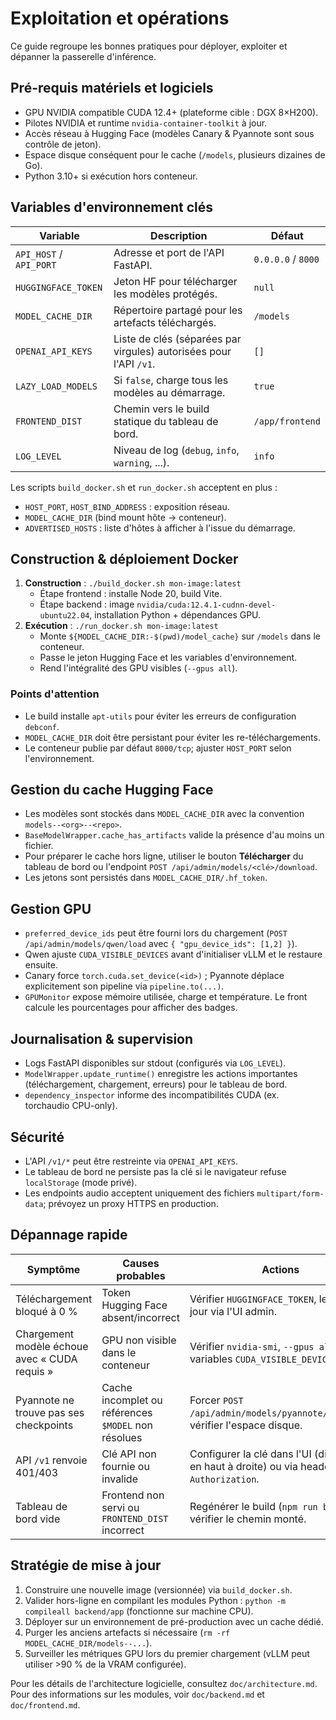 # Exploitation et opérations

Ce guide regroupe les bonnes pratiques pour déployer, exploiter et dépanner la passerelle d'inférence.

## Pré-requis matériels et logiciels

- GPU NVIDIA compatible CUDA 12.4+ (plateforme cible : DGX 8×H200).
- Pilotes NVIDIA et runtime `nvidia-container-toolkit` à jour.
- Accès réseau à Hugging Face (modèles Canary & Pyannote sont sous contrôle de jeton).
- Espace disque conséquent pour le cache (`/models`, plusieurs dizaines de Go).
- Python 3.10+ si exécution hors conteneur.

## Variables d'environnement clés

| Variable | Description | Défaut |
|----------|-------------|--------|
| `API_HOST` / `API_PORT` | Adresse et port de l'API FastAPI. | `0.0.0.0` / `8000` |
| `HUGGINGFACE_TOKEN` | Jeton HF pour télécharger les modèles protégés. | `null` |
| `MODEL_CACHE_DIR` | Répertoire partagé pour les artefacts téléchargés. | `/models` |
| `OPENAI_API_KEYS` | Liste de clés (séparées par virgules) autorisées pour l'API `/v1`. | `[]` |
| `LAZY_LOAD_MODELS` | Si `false`, charge tous les modèles au démarrage. | `true` |
| `FRONTEND_DIST` | Chemin vers le build statique du tableau de bord. | `/app/frontend` |
| `LOG_LEVEL` | Niveau de log (`debug`, `info`, `warning`, ...). | `info` |

Les scripts `build_docker.sh` et `run_docker.sh` acceptent en plus :

- `HOST_PORT`, `HOST_BIND_ADDRESS` : exposition réseau.
- `MODEL_CACHE_DIR` (bind mount hôte → conteneur).
- `ADVERTISED_HOSTS` : liste d'hôtes à afficher à l'issue du démarrage.

## Construction & déploiement Docker

1. **Construction** : `./build_docker.sh mon-image:latest`
   - Étape frontend : installe Node 20, build Vite.
   - Étape backend : image `nvidia/cuda:12.4.1-cudnn-devel-ubuntu22.04`, installation Python + dépendances GPU.
2. **Exécution** : `./run_docker.sh mon-image:latest`
   - Monte `${MODEL_CACHE_DIR:-$(pwd)/model_cache}` sur `/models` dans le conteneur.
   - Passe le jeton Hugging Face et les variables d'environnement.
   - Rend l'intégralité des GPU visibles (`--gpus all`).

### Points d'attention

- Le build installe `apt-utils` pour éviter les erreurs de configuration `debconf`.
- `MODEL_CACHE_DIR` doit être persistant pour éviter les re-téléchargements.
- Le conteneur publie par défaut `8000/tcp`; ajuster `HOST_PORT` selon l'environnement.

## Gestion du cache Hugging Face

- Les modèles sont stockés dans `MODEL_CACHE_DIR` avec la convention `models--<org>--<repo>`.
- `BaseModelWrapper.cache_has_artifacts` valide la présence d'au moins un fichier.
- Pour préparer le cache hors ligne, utiliser le bouton **Télécharger** du tableau de bord ou l'endpoint `POST /api/admin/models/<clé>/download`.
- Les jetons sont persistés dans `MODEL_CACHE_DIR/.hf_token`.

## Gestion GPU

- `preferred_device_ids` peut être fourni lors du chargement (`POST /api/admin/models/qwen/load` avec `{ "gpu_device_ids": [1,2] }`).
- Qwen ajuste `CUDA_VISIBLE_DEVICES` avant d'initialiser vLLM et le restaure ensuite.
- Canary force `torch.cuda.set_device(<id>)` ; Pyannote déplace explicitement son pipeline via `pipeline.to(...)`.
- `GPUMonitor` expose mémoire utilisée, charge et température. Le front calcule les pourcentages pour afficher des badges.

## Journalisation & supervision

- Logs FastAPI disponibles sur stdout (configurés via `LOG_LEVEL`).
- `ModelWrapper.update_runtime()` enregistre les actions importantes (téléchargement, chargement, erreurs) pour le tableau de bord.
- `dependency_inspector` informe des incompatibilités CUDA (ex. torchaudio CPU-only).

## Sécurité

- L'API `/v1/*` peut être restreinte via `OPENAI_API_KEYS`.
- Le tableau de bord ne persiste pas la clé si le navigateur refuse `localStorage` (mode privé).
- Les endpoints audio acceptent uniquement des fichiers `multipart/form-data`; prévoyez un proxy HTTPS en production.

## Dépannage rapide

| Symptôme | Causes probables | Actions |
|----------|------------------|---------|
| Téléchargement bloqué à 0 % | Token Hugging Face absent/incorrect | Vérifier `HUGGINGFACE_TOKEN`, le mettre à jour via l'UI admin. |
| Chargement modèle échoue avec « CUDA requis » | GPU non visible dans le conteneur | Vérifier `nvidia-smi`, `--gpus all`, variables `CUDA_VISIBLE_DEVICES`. |
| Pyannote ne trouve pas ses checkpoints | Cache incomplet ou références `$MODEL` non résolues | Forcer `POST /api/admin/models/pyannote/download`, vérifier l'espace disque. |
| API `/v1` renvoie 401/403 | Clé API non fournie ou invalide | Configurer la clé dans l'UI (dialogue en haut à droite) ou via header `Authorization`. |
| Tableau de bord vide | Frontend non servi ou `FRONTEND_DIST` incorrect | Regénérer le build (`npm run build`), vérifier le chemin monté. |

## Stratégie de mise à jour

1. Construire une nouvelle image (versionnée) via `build_docker.sh`.
2. Valider hors-ligne en compilant les modules Python : `python -m compileall backend/app` (fonctionne sur machine CPU).
3. Déployer sur un environnement de pré-production avec un cache dédié.
4. Purger les anciens artefacts si nécessaire (`rm -rf MODEL_CACHE_DIR/models--...`).
5. Surveiller les métriques GPU lors du premier chargement (vLLM peut utiliser >90 % de la VRAM configurée).

Pour les détails de l'architecture logicielle, consultez `doc/architecture.md`. Pour des informations sur les modules, voir `doc/backend.md` et `doc/frontend.md`.
